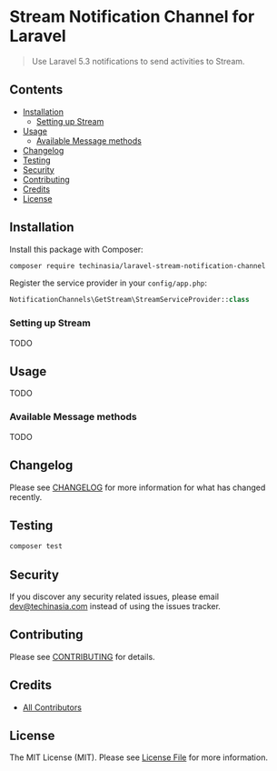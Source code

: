 # Stream Notification Channel for Laravel
> Use Laravel 5.3 notifications to send activities to Stream.

## Contents
- [Installation](#installation)
    - [Setting up Stream](#setting-up-getstream)
- [Usage](#usage)
    - [Available Message methods](#available-message-methods)
- [Changelog](#changelog)
- [Testing](#testing)
- [Security](#security)
- [Contributing](#contributing)
- [Credits](#credits)
- [License](#license)

## Installation
Install this package with Composer:
``` bash
composer require techinasia/laravel-stream-notification-channel
```

Register the service provider in your `config/app.php`:
``` php
NotificationChannels\GetStream\StreamServiceProvider::class
```

### Setting up Stream
TODO

## Usage
TODO

### Available Message methods
TODO

## Changelog
Please see [CHANGELOG](CHANGELOG.md) for more information for what has changed recently.

## Testing
``` bash
composer test
```

## Security
If you discover any security related issues, please email dev@techinasia.com instead of using the issues tracker.

## Contributing
Please see [CONTRIBUTING](CONTRIBUTING.md) for details.

## Credits
- [All Contributors](../../contributors)

## License
The MIT License (MIT). Please see [License File](LICENSE.md) for more information.
